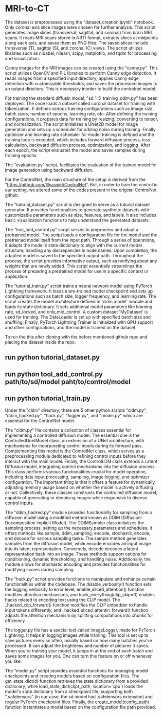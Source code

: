 # MRI-to-CT

The dataset is preprocessed using the "dataset_creation.ipynb" notebook. Only coronal axis slice images were chosen for further analysis. This script generates image slices (transversal, sagittal, and coronal) from brain MRI scans. It reads MRI scans stored in NIfTI format, extracts slices at midpoints along each axis, and saves them as PNG files. The saved slices include transversal (T), sagittal (S), and coronal (C) views. The script utilizes libraries such as nibabel, nilearn, scipy, matplotlib, and tqdm for processing and visualization.

Canny images for the MRI images can be created using the "canny.py". This script utilizes OpenCV and PIL libraries to perform Canny edge detection. It reads images from a specified input directory, applies Canny edge detection with customizable thresholds, and saves the processed images to an output directory. This is necessary inorder to build the controlnet model.

For training the standard diffusin model, "sd_1_5_training_ddim.py" has been deployed. The code loads a dataset called coronal dataset for training with tokenization. It defines various training configurations such as image size, batch sizes, number of epochs, learning rate, etc. After defining the training configurations, it prepares data for training by resizing, converting to tensor, and normalization. The script initializes a UNet2D model for image generation and sets up a scheduler for adding noise during training. Finally optimizer and learning rate scheduler for model training is defined and the training loop is executed, which includes forward diffusion process, loss calculation, backward diffusion process, optimization, and logging. After each epoch, the script evaluates the model and saves samples during training epochs.

The "evaluation.py" script, facilitates the evaluation of the trained model for image generation using backward diffusion.

For the ControlNet, the main structure of the setup is derived from the "https://github.com/lllyasviel/ControlNet". But, in order to train the control in our setting, we altered some of the codes present in the original ControlNet github.

The "tutorial_dataset.py" script is designed to serve as a tutorial dataset generator. It provides functionalities to generate synthetic datasets with customizable parameters such as size, features, and labels. It also includes basic visualization functions to help understand the generated datasets.

The "tool_add_control.py" script serves to preprocess and adapt a pretrained model. The script loads a configuration file for the model and the pretrained model itself from the input path. Through a series of operations, it adapts the model's state dictionary to align with the current model structure, handling any discrepancies in node names. Upon completion, the adapted model is saved to the specified output path. Throughout the process, the script provides informative output, such as notifying about any weights that are newly added. This script essentially streamlines the process of preparing a pretrained model for use in a specific context or application.

The "tutorial_train.py" script trains a neural network model using PyTorch Lightning framework. It loads a pre-trained model checkpoint and sets up configurations such as batch size, logger frequency, and learning rate. The script creates the model architecture defined in 'cldm.model' module and loads its state dictionary. It sets additional model parameters like learning rate, sd_locked, and only_mid_control.
A custom dataset 'MyDataset' is used for training. The DataLoader is set up with specified batch size and shuffling. Finally, PyTorch Lightning Trainer is initialized with GPU support and other configurations, and the model is trained on the dataset.

To run the this after cloning with the before mentioned github repo and placing the dataset inside the repo:
## run python tutorial_dataset.py
## run python tool_add_control.py path/to/sd/model paht/to/control/model
## run python tutorial_train.py

Under the "cldm" directory, there are 5 other python scripts "cldm.py", "ddim_hacked.py", "hack.py", "logger.py", and "model.py" which are essential for the ControlNet model.

The "cldm.py" file contains a collection of classes essential for implementing a controlled diffusion model. The essential one is the ControlledUnetModel class, an extension of a UNet architecture, with mechanisms for incorporating control inputs during its forward pass. Complementing this model is the ControlNet class, which serves as a preprocessing module dedicated to refining control inputs before they interact with the main model. Finally, the ControlLDM class extends a Latent Diffusion model, integrating control mechanisms into the diffusion process. This class performs various functionalities crucial for model operation, including data input processing, sampling, image logging, and optimizer configuration. The important thing is that it offers a feature for dynamically adjusting memory usage based on whether the model is actively diffusing or not. Collectively, these classes constructs the controlled diffusion model, capable of generating or denoising images while responsive to diverse control inputs.

The "ddim_hacked.py" module provides functionality for sampling from a diffusion model using a modified method known as DDIM (Diffusion-Decomposition Implicit Model). The DDIMSampler class initializes the sampling process, setting up the necessary parameters and schedules. It offers methods like sample, ddim_sampling, encode, stochastic_encode, and decode for various sampling tasks. The sample method generates samples from the diffusion model, while encode encodes an input image into its latent representation. Conversely, decode decodes a latent representation back into an image. These methods support options for conditioning, dynamic thresholding, and handling noise. Additionally, the module allows for stochastic encoding and provides functionalities for modifying scores during sampling.

The "hack.py" script provides functions to manipulate and enhance certain functionalities within the codebase. The disable_verbosity() function sets the logging verbosity to error level, enable_sliced_attention() function modifies attention mechanisms, and hack_everything(clip_skip=0) enables hacks related to encoding text using the CLIP model. The _hacked_clip_forward() function modifies the CLIP embedder to handle input tokens differently, and _hacked_sliced_attentin_forward() function adjusts the attention mechanism by splitting computations into chunks for efficiency.

The logger.py file has a special tool called ImageLogger, made for PyTorch Lightning. It helps in logging images while training. This tool is set up to save pictures every so often, usually based on how many batches you've processed. It can adjust the brightness and number of pictures it saves. When you're training your model, it jumps in at the end of each batch and saves some images for you. One can turn this feature on or off whenever you like.

The "model.py" script provides essential functions for managing model checkpoints and creating models based on configuration files. The get_state_dict(d) function retrieves the state dictionary from a provided dictionary, while load_state_dict(ckpt_path, location='cpu') loads the model's state dictionary from a checkpoint file, supporting both ".safetensors" (in our case, the sd model had .safetensors extension) and regular PyTorch checkpoint files. Finally, the create_model(config_path) function instantiates a model based on the configuration file path provided.
